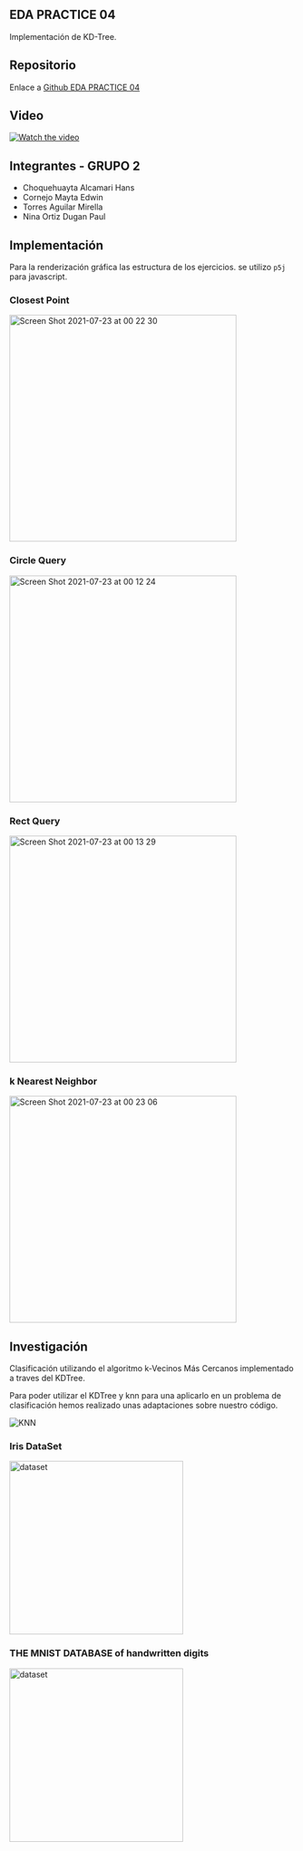## EDA PRACTICE 04
Implementación de KD-Tree.

## Repositorio

Enlace a [Github EDA PRACTICE 04](https://github.com/EdCornejo/eda-practice04)


## Video 

[![Watch the video](https://user-images.githubusercontent.com/85813554/126859446-cb5e6a02-3e3e-4614-af4c-a572c2e89131.png)](https://drive.google.com/file/d/1wm_PqxZZUgtirTKlZXleAYIWThk8Fpqq/view)


## Integrantes - GRUPO 2
- Choquehuayta Alcamari Hans
- Cornejo Mayta Edwin
- Torres Aguilar Mirella
- Nina Ortiz Dugan Paul

## Implementación
Para la renderización gráfica las estructura de los ejercicios.
se utilizo `p5j` para javascript.

### Closest Point
<img width="400" alt="Screen Shot 2021-07-23 at 00 22 30" src="https://user-images.githubusercontent.com/85813554/126740546-e1f252d4-9325-46d3-82d0-4687a2b9ec31.png">


### Circle Query
<img width="400" alt="Screen Shot 2021-07-23 at 00 12 24" src="https://user-images.githubusercontent.com/85813554/126740334-f6ebdad8-017f-44eb-b96d-60b8aa8aba8c.png">


### Rect Query
<img width="400" alt="Screen Shot 2021-07-23 at 00 13 29" src="https://user-images.githubusercontent.com/85813554/126740364-bd95428c-f3c6-4aa6-83c8-8be08dc588fe.png">

### k Nearest Neighbor
<img width="400" alt="Screen Shot 2021-07-23 at 00 23 06" src="https://user-images.githubusercontent.com/85813554/126740565-b952be0c-1b38-49ad-8b39-c03c0f94833b.png">


## Investigación

Clasificación utilizando el algoritmo k-Vecinos Más Cercanos implementado a traves del KDTree.

Para poder utilizar el KDTree y knn para una aplicarlo en un problema de clasificación hemos realizado unas adaptaciones sobre nuestro código.

![KNN](https://user-images.githubusercontent.com/85813554/126741136-c93531b7-7089-4cc9-a035-11fb36a9b6f8.png)

### Iris DataSet

<img width="306" alt="dataset" src="https://user-images.githubusercontent.com/85813554/126740801-8d3db025-1ac1-40f3-a8bc-c2a59fa88269.png">


### THE MNIST DATABASE of handwritten digits
<img width="306" alt="dataset" src="https://user-images.githubusercontent.com/85813554/126740725-24e0d367-94df-4e95-9e51-6a90a5b7a80c.png">






